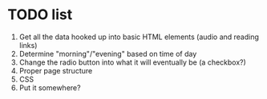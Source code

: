 # TODO list

1. Get all the data hooked up into basic HTML elements (audio and reading links)
2. Determine "morning"/"evening" based on time of day
3. Change the radio button into what it will eventually be (a checkbox?)
4. Proper page structure
5. CSS
6. Put it somewhere?

